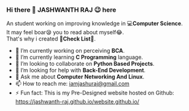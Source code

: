 ### Hi there 👋 <b>JASHWANTH RAJ :wink: </b>here <br> 
<!--
**Jashuraj/Jashuraj** is a ✨ _special_ ✨ repository because its `README.md` (this file) appears on your GitHub profile.
Here are some ideas to get you started:
https://github.com/Global-Classroom/intro-to-github-Jashuraj -->

An student working on improving knowledge in :computer:<b>Computer Science</b>.<br>
It may feel boar:sleepy: you to read about myself:joy:.<br>
That's why i created :tada:<b>Check List</b>:confetti_ball:.

- 🔭 I’m currently working on perceiving <b>BCA</b>.
- 🌱 I’m currently learning <b>C Programming</b> language.
- 👯 I’m looking to collaborate on <b>Python Based Projects</b>.
- 🤔 I’m looking for help with <b>Back-End Development</b>.
- 💬 Ask me about <b>Computer Networking And Linux</b>.
- 📫 How to reach me: iamjashuraj@gmail.com 
- ⚡ Fun fact: This is my Pre-Designed website hosted on Github: https://jashwanth-raj.github.io/website.github.io/
